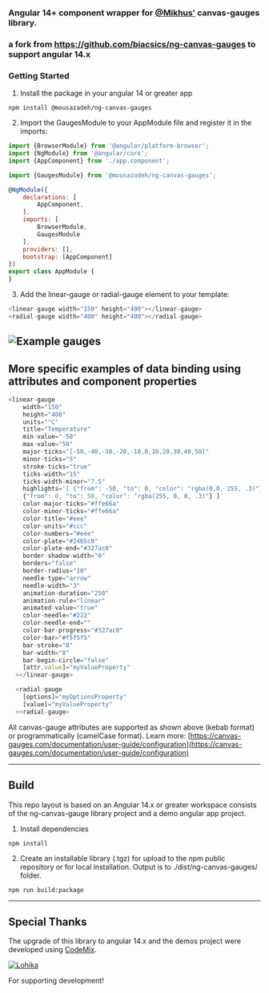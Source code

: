 ### Angular 14+ component wrapper for [@Mikhus'](https://github.com/Mikhus/canvas-gauges) canvas-gauges library.
### a fork from https://github.com/biacsics/ng-canvas-gauges to support angular 14.x
### Getting Started
1. Install the package in your angular 14 or greater app
~~~
npm install @mousazadeh/ng-canvas-gauges
~~~
2. Import the GaugesModule to your AppModule file and register it in the imports:

~~~javascript 
import {BrowserModule} from '@angular/platform-browser';
import {NgModule} from '@angular/core';
import {AppComponent} from './app.component';

import {GaugesModule} from '@mousazadeh/ng-canvas-gauges';

@NgModule({
    declarations: [
        AppComponent,
    ],
    imports: [
        BrowserModule,
        GaugesModule
    ],
    providers: [],
    bootstrap: [AppComponent]
})
export class AppModule {
}
~~~
3. Add the linear-gauge or radial-gauge element to your template:
~~~javascript
<linear-gauge width="150" height="400"></linear-gauge>
<radial-gauge width="400" height="400"></radial-gauge>
~~~
![Example gauges](gauges.gif)
------------------------------------------------------

## More specific examples of data binding using attributes and component properties
~~~javascript
<linear-gauge
    width="150"
    height="400"
    units="°C"
    title="Temperature"
    min-value="-50"
    max-value="50"
    major-ticks="[-50,-40,-30,-20,-10,0,10,20,30,40,50]"
    minor-ticks="5"
    stroke-ticks="true"
    ticks-width="15"
    ticks-width-minor="7.5"
    highlights='[ {"from": -50, "to": 0, "color": "rgba(0,0, 255, .3)"},
    {"from": 0, "to": 50, "color": "rgba(255, 0, 0, .3)"} ]'
    color-major-ticks="#ffe66a"
    color-minor-ticks="#ffe66a"
    color-title="#eee"
    color-units="#ccc"
    color-numbers="#eee"
    color-plate="#2465c0"
    color-plate-end="#327ac0"
    border-shadow-width="0"
    borders="false"
    border-radius="10"
    needle-type="arrow"
    needle-width="3"
    animation-duration="250"
    animation-rule="linear"
    animated-value="true"
    color-needle="#222"
    color-needle-end=""
    color-bar-progress="#327ac0"
    color-bar="#f5f5f5"
    bar-stroke="0"
    bar-width="8"
    bar-begin-circle="false"
    [attr.value]="myValueProperty"
  ></linear-gauge>

  <radial-gauge 
    [options]="myOptionsProperty"
    [value]="myValueProperty"
  ><radial-gauge>
~~~
All canvas-gauge attributes are supported as shown above (kebab format) or 
programmatically (camelCase format). Learn more: [https://canvas-gauges.com/documentation/user-guide/configuration](https://canvas-gauges.com/documentation/user-guide/configuration)

------------------------------------------------------
## Build
This repo layout is based on an Angular 14.x or greater workspace consists of the ng-canvas-gauge library project
and a demo angular app project. 

1. Install dependencies
~~~
npm install
~~~

2. Create an installable library (.tgz) for upload to the npm public repository or for local installation. 
    Output is to ./dist/ng-canvas-gauges/ folder.
~~~
npm run build:package
~~~

------------------------------------------------------

## Special Thanks

The upgrade of this library to angular 14.x and the demos project were developed using 
[CodeMix](https://www.genuitec.com/products/codemix/).

[![Lohika](http://www.lohika.com/wp-content/themes/gridalicious/images/lohika_full.svg)](http://www.lohika.com/)

For supporting development!
